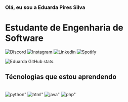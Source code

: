 ### Olá, eu sou a Eduarda Pires Silva
# Estudante de Engenharia de Software
[![Discord](https://img.shields.io/badge/Discord-7289DA?style=for-the-badge&logo=discord&logoColor=white)](https://discord.gg/EeNhV4Y)
[![Instagram](https://img.shields.io/badge/Instagram-E4405F?style=for-the-badge&logo=instagram&logoColor=white)](https://www.instagram.com/epsbans/)
[![Linkedin](https://img.shields.io/badge/LinkedIn-0077B5?style=for-the-badge&logo=linkedin&logoColor=white)](https://www.linkedin.com/in/eduarda-pires-silva-18919a232/)
[![Spotify](https://img.shields.io/badge/Spotify-1ED760?&style=for-the-badge&logo=spotify&logoColor=white)](https://open.spotify.com/user/eduardawpiress?si=bf8387b5ec454d2e/)

![Eduarda GitHub stats](https://github-readme-stats.vercel.app/api?username=epsbans&show_icons=true&theme=dracula)

## Técnologias que estou aprendendo
<div style="display: inline_block"><br/>
	<img align="center" alt=python" src="https://img.shields.io/badge/Python-3776AB?style=for-the-badge&logo=python&logoColor=white" />
  <img align="center" alt=html" src="https://img.shields.io/badge/HTML-239120?style=for-the-badge&logo=html5&logoColor=white" />
  <img align="center" alt=java" src="https://img.shields.io/badge/Java-ED8B00?style=for-the-badge&logo=java&logoColor=white" />
  <img align="center" alt=php" src="https://img.shields.io/badge/PHP-777BB4?style=for-the-badge&logo=php&logoColor=white" />                                               
</div>
